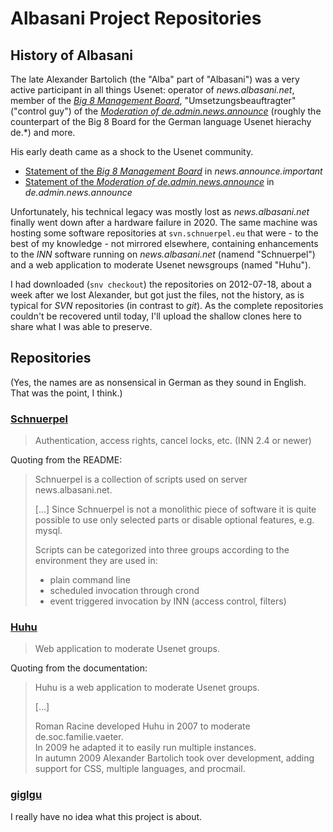 # Albasani Project Repositories

## History of Albasani

The late Alexander Bartolich (the "Alba" part of "Albasani") was a very active participant in all things Usenet: operator of *news.albasani.net*, member of the [*Big 8 Management Board*](https://www.big-8.org/wiki/Board_members), "Umsetzungsbeauftragter" ("control guy") of the [*Moderation of de.admin.news.announce*](https://dana.de/) (roughly the counterpart of the Big 8 Board for the German language Usenet hierachy de.\*) and more.

His early death came as a shock to the Usenet community.

* [Statement of the *Big 8 Management Board*](https://groups.google.com/g/news.announce.important/c/zXWgY-Ng56Y) in *news.announce.important*
* [Statement of the *Moderation of de.admin.news.announce*](https://groups.google.com/g/de.admin.news.announce/c/5mUSjsjrqqI) in *de.admin.news.announce*

Unfortunately, his technical legacy was mostly lost as *news.albasani.net* finally went down after a hardware failure in 2020. The same machine was hosting some software repositories at `svn.schnuerpel.eu` that were - to the best of my knowledge - not mirrored elsewhere, containing enhancements to the *INN* software running on *news.albasani.net* (namend "Schnuerpel") and a web application to moderate Usenet newsgroups (named "Huhu").

I had downloaded (`snv checkout`) the repositories on 2012-07-18, about a week after we lost Alexander, but got just the files, not the history, as is typical for *SVN* repositories (in contrast to *git*). As the complete repositories couldn't be recovered until today, I'll upload the shallow clones here to share what I was able to preserve.

## Repositories

(Yes, the names are as nonsensical in German as they sound in English. That was the point, I think.)

### [Schnuerpel](https://github.com/Albasani/Schnuerpel)

> Authentication, access rights, cancel locks, etc. (INN 2.4 or newer)

Quoting from the README:

> Schnuerpel is a collection of scripts used on server news.albasani.net.
>
> [...]
> Since Schnuerpel is not a monolithic piece of software it is quite
> possible to use only selected parts or disable optional features,
> e.g. mysql.
> 
> Scripts can be categorized into three groups according to the
> environment they are used in:
> 
> - plain command line
> - scheduled invocation through crond
> - event triggered invocation by INN (access control, filters)

### [Huhu](https://github.com/Albasani/Huhu)

> Web application to moderate Usenet groups.

Quoting from the documentation:

> Huhu is a web application to moderate Usenet groups.
>
> [...]
>
> Roman Racine developed Huhu in 2007 to moderate de.soc.familie.vaeter.  
> In 2009 he adapted it to easily run multiple instances.  
> In autumn 2009 Alexander Bartolich took over development, adding support for CSS, multiple languages, and procmail.

### [giglgu](https://github.com/Albasani/giglgu)

I really have no idea what this project is about.
